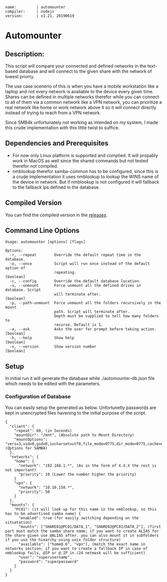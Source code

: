 ```
name:         | automounter
compiler:     | nodejs
version:      | v1.21, 20190619
```

# Automounter

## Description:

This script will compare your connected and defined networks in the text-based database and will connect to the given share with the network of lowest priorty. 

The use case scenerio of this is when you have a mobile workstation like a laptop and not every network is avaliable to the device every given time. Shares can be defined in multiple networks therefor while you can connect to all of them via a common network like a VPN network, you can prioritize a real network like home or work network above it so it will connect directly instead of trying to reach from a VPN network.

Since SMB4k unfortunately not working as intended on my system, I made this crude implementation with this little twist to suffice.

## Dependencies and Prerequisites

* For now only Linux platform is supported and complied. It will propably work in MacOS as well since the shared commands but not tested therefor not compiled.
* nmblookup therefor samba-common has to be configured, since this is a crude implementation it uses nmblookup to lookup the WINS name of the device in network. But if nmblookup is not configured it will fallback to the fallback ips defined in the database.

## Compiled Version
You can find the compiled version in the [releases](https://github.com/cenk1cenk2/automounter/releases/latest).

## Command Line Options
```
Usage: automounter [options] [flags]

Options:
  -r, --repeat        Override the default repeat time in the database.
  -o, --once          Script will run once instead of the default option of
                      repeating.                                       [boolean]
  -c, --config        Override the default database location.
  -u, --unmount       Force unmount all the defined drives in database. Script
                      will terminate after.                            [boolean]
  -p, --path-unmount  Force unmount all the folders recursively in the mount
                      path. Script will terminate after.
                      Depth must be supplied to tell how many folders to
                      recurse. Default is 1.
  -a, --ask           Asks the user for prompt before taking action.   [boolean]
  -h, --help          Show help                                        [boolean]
  -v, --version       Show version number                              [boolean]
```

## Setup

In initial run it will generate the database while ./automounter-db.json file which needs to be edited with the parameters.

### Configuration of Database

You can easily setup the generated as below. Unfortunetly passwords are kept in unencrypted files havening to the initial purpose of the script. 

```
{
  "client": {
    "repeat": 60, (in Seconds)
    "mountDir": "/mnt", (Absolute path to Mount Directory)
    "mountOptions": "vers=3,uid=0,gid=0,iocharset=utf8,file_mode=0775,dir_mode=0775,cache=none" (Options for SAMBA)
  },
  "networks": {
    "home": {
      "network": "192.168.1.*", (As in the form of X.X.X the rest is not important)
      "priority": 10 (Lower the number higher the priority)
    }
    "vpn": {
      "network": "10.10.150.*",
      "priority": 50
    }
  },
  "mounts": {
    "PC01": (it will look up for this name in the nmblookup, so this has to be advertised samba name) {
      "enabled": true (for easily switching depending on the situatation)
      "mounts": ["SHARE01@PC01/DATA_1", "SHARE02@PC01/DATA_2"], (first part must match the samba share name; if you want to create ALIAS for the share given use @ALIAS after. you can also mount it in subfolders if you use the hiearchy using unix folder structure)
      "available": ["home@.6", "vpn"], (match the exact name in networks section; if you want to create a fallback IP in case of nmblookup fails, @IP or @.IP in /24 netmask will be sufficient)
      "user": "superusername",
      "password": "superpassword"
    }
  }
}
```
